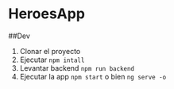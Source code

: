 # HeroesApp

##Dev

1. Clonar el proyecto
2. Ejecutar `npm intall`
3. Levantar backend `npm run backend`
4. Ejecutar la app `npm start` o bien `ng serve -o`
